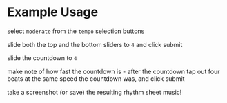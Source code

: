 # Example Usage
select `moderate` from the `tempo` selection buttons

slide both the top and the bottom sliders to `4` and click submit

slide the countdown to `4`

make note of how fast the countdown is - after the countdown tap out four beats at the same speed the countdown was, and click submit

take a screenshot (or save) the resulting rhythm sheet music!